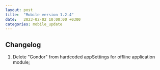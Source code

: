 ```yaml
---
layout: post
title:  "Mobile version 1.2.4"
date:   2023-02-02 10:00:00 +0300
categories: mobile_update
---
```


Changelog
---
1. Delete "Gondor" from hardcoded appSettings for offline application module;
